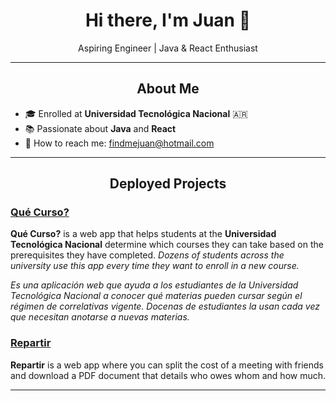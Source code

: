 <h1 align="center">Hi there, I'm Juan 👋</h1>
<p align="center">Aspiring Engineer | Java & React Enthusiast</p>
<hr/>
<h2 align="center">About Me</h2>
<ul>
  <li>🎓 Enrolled at <b>Universidad Tecnológica Nacional</b> 🇦🇷</li>
  <li>📚 Passionate about <b>Java</b> and <b>React</b></li>
  <li>📧 How to reach me: <a href="mailto:findmejuan@hotmail.com">findmejuan@hotmail.com</a></li>
</ul>
<hr/>
<h2 align="center">Deployed Projects</h2>
<h3><a href="https://que-curso-juanliendo-brunovir.vercel.app/">Qué Curso?</a></h3>
<p>
  <b>Qué Curso?</b> is a web app that helps students at the <b>Universidad Tecnológica Nacional</b> determine which courses they can take based on the prerequisites they have completed.
  <i>Dozens of students across the university use this app every time they want to enroll in a new course.</i>
</p>
<p>
  <i>Es una aplicación web que ayuda a los estudiantes de la Universidad Tecnológica Nacional a conocer qué materias pueden cursar según el régimen de correlativas vigente. 
  Docenas de estudiantes la usan cada vez que necesitan anotarse a nuevas materias.</i>
</p>
<h3><a href="https://juan-lien-do.github.io/repartir/">Repartir</a></h3>
<p>
  <b>Repartir</b> is a web app where you can split the cost of a meeting with friends and download a PDF document that details who owes whom and how much.
</p>
<hr/>
